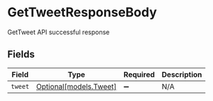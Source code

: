 # GetTweetResponseBody

GetTweet API successful response


## Fields

| Field                                        | Type                                         | Required                                     | Description                                  |
| -------------------------------------------- | -------------------------------------------- | -------------------------------------------- | -------------------------------------------- |
| `tweet`                                      | [Optional[models.Tweet]](../models/tweet.md) | :heavy_minus_sign:                           | N/A                                          |